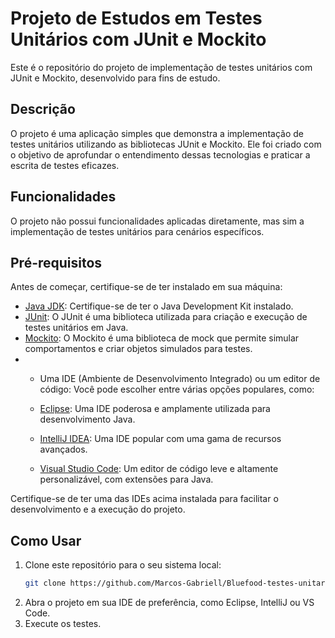 # Projeto de Estudos em Testes Unitários com JUnit e Mockito

Este é o repositório do projeto de implementação de testes unitários com JUnit e Mockito, desenvolvido para fins de estudo.

## Descrição

O projeto é uma aplicação simples que demonstra a implementação de testes unitários utilizando as bibliotecas JUnit e Mockito. Ele foi criado com o objetivo de aprofundar o entendimento dessas tecnologias e praticar a escrita de testes eficazes.

## Funcionalidades

O projeto não possui funcionalidades aplicadas diretamente, mas sim a implementação de testes unitários para cenários específicos.

## Pré-requisitos

Antes de começar, certifique-se de ter instalado em sua máquina:

- [Java JDK](https://www.oracle.com/java/technologies/javase-downloads.html): Certifique-se de ter o Java Development Kit instalado.
- [JUnit](https://junit.org/junit5/): O JUnit é uma biblioteca utilizada para criação e execução de testes unitários em Java.
- [Mockito](https://site.mockito.org/): O Mockito é uma biblioteca de mock que permite simular comportamentos e criar objetos simulados para testes.
- - Uma IDE (Ambiente de Desenvolvimento Integrado) ou um editor de código: Você pode escolher entre várias opções populares, como:

  - [Eclipse](https://www.eclipse.org/downloads/): Uma IDE poderosa e amplamente utilizada para desenvolvimento Java.
  - [IntelliJ IDEA](https://www.jetbrains.com/idea/download/): Uma IDE popular com uma gama de recursos avançados.
  - [Visual Studio Code](https://code.visualstudio.com/download): Um editor de código leve e altamente personalizável, com extensões para Java.

Certifique-se de ter uma das IDEs acima instalada para facilitar o desenvolvimento e a execução do projeto.

## Como Usar

1. Clone este repositório para o seu sistema local:
   ```sh
   git clone https://github.com/Marcos-Gabriell/Bluefood-testes-unitarios.git

2. Abra o projeto em sua IDE de preferência, como Eclipse, IntelliJ ou VS Code.
3. Execute os testes.


